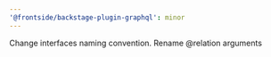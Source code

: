 ```yaml
---
'@frontside/backstage-plugin-graphql': minor
---
```


Change interfaces naming convention. Rename @relation arguments
